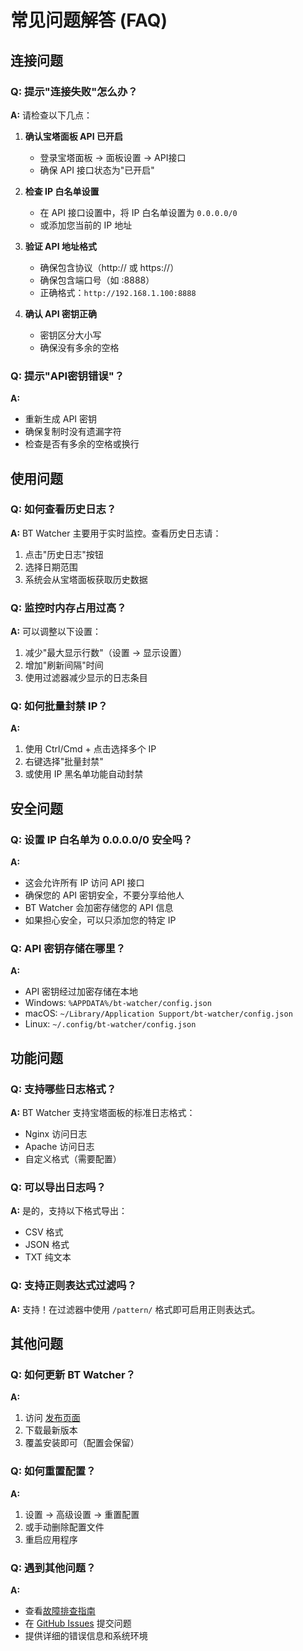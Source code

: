 # 常见问题解答 (FAQ)

## 连接问题

### Q: 提示"连接失败"怎么办？

**A:** 请检查以下几点：

1. **确认宝塔面板 API 已开启**
   - 登录宝塔面板 → 面板设置 → API接口
   - 确保 API 接口状态为"已开启"

2. **检查 IP 白名单设置**
   - 在 API 接口设置中，将 IP 白名单设置为 `0.0.0.0/0`
   - 或添加您当前的 IP 地址

3. **验证 API 地址格式**
   - 确保包含协议（http:// 或 https://）
   - 确保包含端口号（如 :8888）
   - 正确格式：`http://192.168.1.100:8888`

4. **确认 API 密钥正确**
   - 密钥区分大小写
   - 确保没有多余的空格

### Q: 提示"API密钥错误"？

**A:** 
- 重新生成 API 密钥
- 确保复制时没有遗漏字符
- 检查是否有多余的空格或换行

## 使用问题

### Q: 如何查看历史日志？

**A:** BT Watcher 主要用于实时监控。查看历史日志请：
1. 点击"历史日志"按钮
2. 选择日期范围
3. 系统会从宝塔面板获取历史数据

### Q: 监控时内存占用过高？

**A:** 可以调整以下设置：
1. 减少"最大显示行数"（设置 → 显示设置）
2. 增加"刷新间隔"时间
3. 使用过滤器减少显示的日志条目

### Q: 如何批量封禁 IP？

**A:** 
1. 使用 Ctrl/Cmd + 点击选择多个 IP
2. 右键选择"批量封禁"
3. 或使用 IP 黑名单功能自动封禁

## 安全问题

### Q: 设置 IP 白名单为 0.0.0.0/0 安全吗？

**A:** 
- 这会允许所有 IP 访问 API 接口
- 确保您的 API 密钥安全，不要分享给他人
- BT Watcher 会加密存储您的 API 信息
- 如果担心安全，可以只添加您的特定 IP

### Q: API 密钥存储在哪里？

**A:** 
- API 密钥经过加密存储在本地
- Windows: `%APPDATA%/bt-watcher/config.json`
- macOS: `~/Library/Application Support/bt-watcher/config.json`
- Linux: `~/.config/bt-watcher/config.json`

## 功能问题

### Q: 支持哪些日志格式？

**A:** BT Watcher 支持宝塔面板的标准日志格式：
- Nginx 访问日志
- Apache 访问日志
- 自定义格式（需要配置）

### Q: 可以导出日志吗？

**A:** 是的，支持以下格式导出：
- CSV 格式
- JSON 格式
- TXT 纯文本

### Q: 支持正则表达式过滤吗？

**A:** 支持！在过滤器中使用 `/pattern/` 格式即可启用正则表达式。

## 其他问题

### Q: 如何更新 BT Watcher？

**A:** 
1. 访问 [发布页面](https://github.com/tzrj0/btwatcher/releases)
2. 下载最新版本
3. 覆盖安装即可（配置会保留）

### Q: 如何重置配置？

**A:** 
1. 设置 → 高级设置 → 重置配置
2. 或手动删除配置文件
3. 重启应用程序

### Q: 遇到其他问题？

**A:** 
- 查看[故障排查指南](Troubleshooting.md)
- 在 [GitHub Issues](https://github.com/tzrj0/btwatcher/issues) 提交问题
- 提供详细的错误信息和系统环境